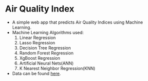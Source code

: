 # Air Quality Index

- A simple web app that predicts Air Quality Indices using Machine Learning.
- Machine Learning Algorithms used:
  1. Linear Regression
  2. Lasso Regression
  3. Decision Tree Regression
  4. Random Forest Regression
  5. XgBoost Regression
  6. Artificial Neural Nets(ANN)
  7. K Nearest Neighbor Regression(KNN)
- Data can be found [here](https://en.tutiempo.net/climate/02-2013/ws-432950.html).
